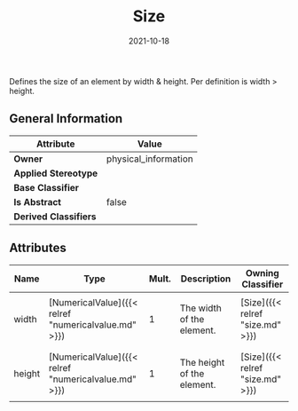 ﻿---
title: Size
toc: false
type: specs
date: "2021-10-18"
draft: false
specification: VEC
version: 1.2.1
documentType: "Recommendation"
elementType: Class
classes:
  - Size
menu_name: vec-1.2.1
---
<p> Defines the size of an element by width &amp; height. Per definition is width &gt; height.      </p>

## General Information

| Attribute               | Value |
|-------------------------|-------|
| **Owner**               | physical_information |
| **Applied Stereotype**  |   |
| **Base Classifier**     |   |
| **Is Abstract**         | false |
| **Derived Classifiers** |   |

## Attributes
|  Name  |  Type  |  Mult.  |  Description  |  Owning Classifier  |
|--------|--------|---------|---------------|--------------|
|width | [NumericalValue]({{< relref "numericalvalue.md" >}}) | 1 | <p> The width of the element.      </p> | [Size]({{< relref "size.md" >}}) |
|height | [NumericalValue]({{< relref "numericalvalue.md" >}}) | 1 | <p>The height of the element. </p> | [Size]({{< relref "size.md" >}}) |

